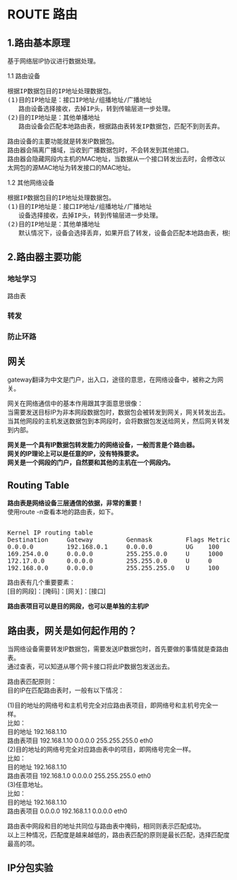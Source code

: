 # ROUTE 路由               
    
## 1.路由基本原理    
基于网络层IP协议进行数据处理。      
    
1.1 路由设备  
<pre>
根据IP数据包目的IP地址处理数据包。    
(1)目的IP地址是：接口IP地址/组播地址/广播地址    
   路由设备选择接收，去掉IP头，转到传输层进一步处理。    
(2)目的IP地址是：其他单播地址    
   路由设备会匹配本地路由表，根据路由表转发IP数据包，匹配不到则丢弃。   
</pre>
  
路由设备的主要功能就是转发IP数据包。  
路由器会隔离广播域，当收到广播数据包时，不会转发到其他接口。    
路由器会隐藏网段内主机的MAC地址，当数据从一个接口转发出去时，会修改以太网包的源MAC地址为转发接口的MAC地址。      
    
1.2 其他网络设备  
<pre>
根据IP数据包目的IP地址处理数据包。    
(1)目的IP地址是：接口IP地址/组播地址/广播地址    
   设备选择接收，去掉IP头，转到传输层进一步处理。    
(2)目的IP地址是：其他单播地址    
   默认情况下，设备会选择丢弃，如果开启了转发，设备会匹配本地路由表，根据路由表转发，匹配不到则丢弃。   
</pre>
  
  
## 2.路由器主要功能      
    
### 地址学习  
路由表  
  
### 转发  
  
### 防止环路  
      
## 网关      
gateway翻译为中文是门户，出入口，途径的意思，在网络设备中，被称之为网关。          
        
网关在网络通信中的基本作用跟其字面意思很像：          
当需要发送目标IP为非本网段数据包时，数据包会被转发到网关，网关转发出去。          
当其他网段的主机发送数据包到本网段时，会将数据包发送给网关，然后网关转发到内部。          
        
**网关是一个具有IP数据包转发能力的网络设备，一般而言是个路由器。**        
**网关的IP理论上可以是任意的IP，没有特殊要求。**        
**网关是一个网段的门户，自然要和其他的主机在一个网段内。**        
          
  
## Routing Table  
**路由表是网络设备三层通信的依据，非常的重要！**          
使用route -n查看本地的路由表，如下。          
<pre>        
Kernel IP routing table          
Destination     Gateway         Genmask         Flags Metric Ref    Use Iface          
0.0.0.0         192.168.0.1     0.0.0.0         UG    100    0        0 eno1          
169.254.0.0     0.0.0.0         255.255.0.0     U     1000   0        0 eno1          
172.17.0.0      0.0.0.0         255.255.0.0     U     0      0        0 docker0          
192.168.0.0     0.0.0.0         255.255.255.0   U     100    0        0 eno1          
</pre>        
          
路由表有几个重要要素：          
[目的网段]：[掩码]：[网关]：[接口]          
        
**路由表项目可以是目的网段，也可以是单独的主机IP**        
        
## 路由表，网关是如何起作用的？        
当网络设备需要转发IP数据包，需要发送IP数据包时，首先要做的事情就是查路由表。          
通过查表，可以知道从哪个网卡接口将此IP数据包发送出去。          
        
路由表匹配原则：        
目的IP在匹配路由表时，一般有以下情况：        
        
(1)目的地址的网络号和主机号完全对应路由表项目，即网络号和主机号完全一样。        
比如：        
   目的地址    192.168.1.10        
   路由表项目  192.168.1.10  0.0.0.0  255.255.255.0 eth0        
(2)目的地址的网络号完全对应路由表中的项目，即网络号完全一样。        
比如：        
   目的地址    192.168.1.10        
   路由表项目  192.168.1.0   0.0.0.0  255.255.255.0 eth0        
(3)任意地址。        
比如：        
   目的地址    192.168.1.10        
   路由表项目  0.0.0.0  192.168.1.1  0.0.0.0  eth0        
        
路由表中网段和目的地址共同位与路由表中掩码，相同则表示匹配成功。        
以上三种情况，匹配度是越来越低的，路由表匹配的原则是最长匹配，选择匹配度最高的项。        
      
      
## IP分包实验      
